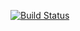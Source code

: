 [![Build Status](https://travis-ci.com/LukasForst/BP-code.svg?token=XeKPZzLzLMrDvh4pFnas&branch=master)](https://travis-ci.com/LukasForst/BP-code)
